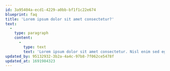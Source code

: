 ```yaml
---
id: 3a95404a-ecd1-4229-a0bb-bf1f1c22e674
blueprint: faq
title: 'Lorem ipsum dolor sit amet consectetur?'
text:
  -
    type: paragraph
    content:
      -
        type: text
        text: 'Lorem ipsum dolor sit amet consectetur. Nisl enim sed egestas ut at venenatis. Ornare vitae hac velit turpis at sed. Donec laoreet in nunc feugiat. Diam enim augue morbi augue phasellus donec eu sit. Maecenas leo morbi tristique risus. Sollicitudin est id donec vitae cursus amet vitae. Felis nibh tellus in blandit id porttitor sem imperdiet cras.'
updated_by: 95132932-3b2a-4a4c-97b8-7f062ce5478f
updated_at: 1691984323
---
```

